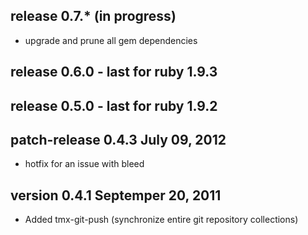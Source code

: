 ## release 0.7.\* (in progress)

  + upgrade and prune all gem dependencies


## release 0.6.0 - last for ruby 1.9.3

## release 0.5.0 - last for ruby 1.9.2

## patch-release 0.4.3 July 09, 2012

  * hotfix for an issue with bleed

## version 0.4.1 Septemper 20, 2011

  * Added tmx-git-push (synchronize entire git repository collections)
